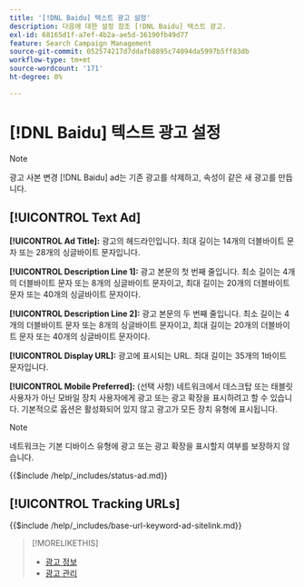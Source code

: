 ```yaml
---
title: '[!DNL Baidu] 텍스트 광고 설정'
description: 다음에 대한 설정 참조 [!DNL Baidu] 텍스트 광고.
exl-id: 68165d1f-a7ef-4b2a-ae5d-36190fb49d77
feature: Search Campaign Management
source-git-commit: 052574217d7ddafb8895c74094da5997b5ff83db
workflow-type: tm+mt
source-wordcount: '171'
ht-degree: 0%

---
```


# [!DNL Baidu] 텍스트 광고 설정

>[!NOTE]
>
>광고 사본 변경 [!DNL Baidu] ad는 기존 광고를 삭제하고, 속성이 같은 새 광고를 만듭니다.

## [!UICONTROL Text Ad]

**[!UICONTROL Ad Title]:** 광고의 헤드라인입니다. 최대 길이는 14개의 더블바이트 문자 또는 28개의 싱글바이트 문자입니다.

**[!UICONTROL Description Line 1]:** 광고 본문의 첫 번째 줄입니다. 최소 길이는 4개의 더블바이트 문자 또는 8개의 싱글바이트 문자이고, 최대 길이는 20개의 더블바이트 문자 또는 40개의 싱글바이트 문자이다.

**[!UICONTROL Description Line 2]:** 광고 본문의 두 번째 줄입니다. 최소 길이는 4개의 더블바이트 문자 또는 8개의 싱글바이트 문자이고, 최대 길이는 20개의 더블바이트 문자 또는 40개의 싱글바이트 문자이다.

**[!UICONTROL Display URL]:** 광고에 표시되는 URL. 최대 길이는 35개의 1바이트 문자입니다.

**[!UICONTROL Mobile Preferred]:** (선택 사항) 네트워크에서 데스크탑 또는 태블릿 사용자가 아닌 모바일 장치 사용자에게 광고 또는 광고 확장을 표시하려고 할 수 있습니다. 기본적으로 옵션은 활성화되어 있지 않고 광고가 모든 장치 유형에 표시됩니다.

>[!NOTE]
>
>네트워크는 기본 디바이스 유형에 광고 또는 광고 확장을 표시할지 여부를 보장하지 않습니다.

<!-- **[!UICONTROL Status]:** -->

{{$include /help/_includes/status-ad.md}}

## [!UICONTROL Tracking URLs]

<!-- **[!UICONTROL Base URl]:** -->

{{$include /help/_includes/base-url-keyword-ad-sitelink.md}}

>[!MORELIKETHIS]
>
>* [광고 정보](ad-about.md)
>* [광고 관리](ad-manage.md)
